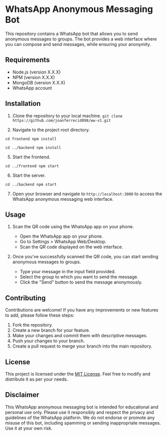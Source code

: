 # WhatsApp Anonymous Messaging Bot

This repository contains a WhatsApp bot that allows you to send anonymous messages to groups. The bot provides a web interface where you can compose and send messages, while ensuring your anonymity. 

## Requirements
- Node.js (version X.X.X)
- NPM (version X.X.X)
- MongoDB (version X.X.X)
- WhatsApp account

## Installation

1. Clone the repository to your local machine.
``git clone https://github.com/joanferrecid098/ww-v1.git``

2. Navigate to the project root directory.

``cd frontend
npm install``

``cd ../backend
npm install``

5. Start the frontend.

``cd ../frontend
npm start``

6. Start the server.

``cd ../backend
npm start``

7. Open your browser and navigate to ``http://localhost:3000`` to access the WhatsApp anonymous messaging web interface.

## Usage

1. Scan the QR code using the WhatsApp app on your phone.
   - Open the WhatsApp app on your phone.
   - Go to Settings > WhatsApp Web/Desktop.
   - Scan the QR code displayed on the web interface.

2. Once you've successfully scanned the QR code, you can start sending anonymous messages to groups.
   - Type your message in the input field provided.
   - Select the group to which you want to send the message.
   - Click the "Send" button to send the message anonymously.

## Contributing

Contributions are welcome! If you have any improvements or new features to add, please follow these steps:

1. Fork the repository.
2. Create a new branch for your feature.
3. Make your changes and commit them with descriptive messages.
4. Push your changes to your branch.
5. Create a pull request to merge your branch into the main repository.

## License

This project is licensed under the [MIT License](LICENSE). Feel free to modify and distribute it as per your needs.

## Disclaimer

This WhatsApp anonymous messaging bot is intended for educational and personal use only. Please use it responsibly and respect the privacy and guidelines of the WhatsApp platform. We do not endorse or promote any misuse of this bot, including spamming or sending inappropriate messages. Use it at your own risk.

